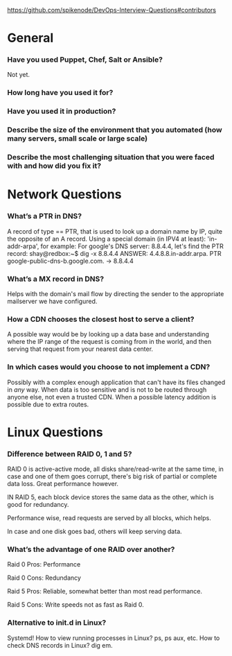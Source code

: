 https://github.com/spikenode/DevOps-Interview-Questions#contributors


# General


### Have you used Puppet, Chef, Salt or Ansible?
Not yet.
### How long have you used it for?
### Have you used it in production?
### Describe the size of the environment that you automated (how many servers, small scale or large scale)
### Describe the most challenging situation that you were faced with and how did you fix it?


# Network Questions


### What’s a PTR in DNS?
A record of type == PTR, that is used to look up a domain name by IP, quite the opposite of an A record.
Using a special domain (in IPV4 at least): 'in-addr-arpa', for example:
For google's DNS server: 8.8.4.4, let's find the PTR record:
shay@redbox:~$ dig -x 8.8.4.4
ANSWER: 4.4.8.8.in-addr.arpa. PTR google-public-dns-b.google.com. -> 8.8.4.4
### What’s a MX record in DNS?
Helps with the domain's mail flow by directing the sender to the appropriate mailserver we have configured.
### How a CDN chooses the closest host to serve a client?
A possible way would be by looking up a data base and understanding where the IP range of the request is coming from
in the world, and then serving that request from your nearest data center.
### In which cases would you choose to not implement a CDN?
Possibly with a complex enough application that can't have its files changed in *any* way.
When data is too sensitive and is not to be routed through anyone else, not even a trusted CDN.
When a possible latency addition is possible due to extra routes.


# Linux Questions


### Difference between RAID 0, 1 and 5?
RAID 0 is active-active mode, all disks share/read-write at the same time, in case and one of them goes corrupt, there's
big risk of partial or complete data loss. Great performance however.

IN RAID 5, each block device stores the same data as the other, which is good for redundancy.

Performance wise, read requests are served by all blocks, which helps.

In case and one disk goes bad, others will keep serving data.

### What’s the advantage of one RAID over another?

Raid 0 Pros: Performance

Raid 0 Cons: Redundancy

Raid 5 Pros: Reliable, somewhat better than most read performance.

Raid 5 Cons: Write speeds not as fast as Raid 0.

### Alternative to init.d in Linux?
Systemd!
How to view running processes in Linux?
ps, ps aux, etc.
How to check DNS records in Linux?
dig em.


